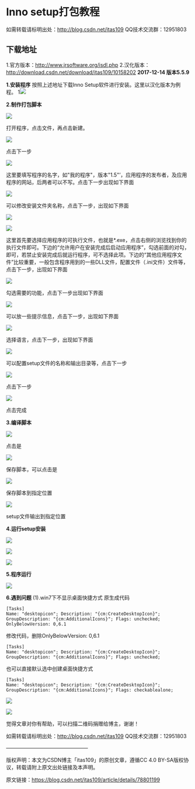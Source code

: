 # Inno setup打包教程

如需转载请标明出处：http://blog.csdn.net/itas109
QQ技术交流群：12951803

## 下载地址

1.官方版本：http://www.jrsoftware.org/isdl.php
2.汉化版本：http://download.csdn.net/download/itas109/10158202
**2017-12-14 版本5.5.9**

**1.安装程序**
按照上述地址下载Inno Setup软件进行安装。这里以汉化版本为例程。
1![](./inno/20171214121612125.jpg)

**2.制作打包脚本**

![](./inno/20171214121839459.jpg)

打开程序，点击文件，再点击新建。

![](./inno/20171214122656855.jpg)

点击下一步

![](./inno/20171214122833605.jpg)

这里要填写程序的名字，如"我的程序"，版本"1.5"’，应用程序的发布者，及应用程序的网站，后两者可以不写。点击下一步出现如下界面

![](./inno/20171214122959161.jpg)


可以修改安装文件夹名称，点击下一步，出现如下界面

![](./inno/20171214123044880.jpg)

![](./inno/20171214123209424.jpg)

这里首先要选择应用程序的可执行文件，也就是*.exe，点击右侧的浏览找到你的执行文件即可。下边的“允许用户在安装完成后启动应用程序”，勾选前面的对勾，即可，若禁止安装完成后就运行程序，可不选择此项。下边的“其他应用程序文件”比较重要，一般包含程序用到的一些DLL文件，配置文件（.ini文件）文件等，点击下一步，出现如下界面

![](./inno/20171214123250106.jpg)

勾选需要的功能，点击下一步出现如下界面

![](./inno/20171214123406987.jpg)

可以放一些提示信息，点击下一步，出现如下界面

![](./inno/20171214123454179.jpg)

选择语言，点击下一步，出现如下界面

![](./inno/20171214123526551.jpg)

可以配置setup文件的名称和输出目录等，点击下一步

![](./inno/20171214123618531.jpg)

点击下一步

![](./inno/20171214123642138.jpg)


点击完成

**3.编译脚本**

![](./inno/20171214123708154.jpg)

点击是

![](./inno/20171214123727669.jpg)

保存脚本，可以点击是

![](./inno/20171214123755151.jpg)

保存脚本到指定位置

![](./inno/20171214123813487.jpg)


setup文件输出到指定位置

**4.运行setup安装**

![](./inno/20171214123908691.jpg)

![](./inno/20171214123925463.jpg)

![](./inno/20171214123933309.jpg)

**5.程序运行**

![](./inno/20171214123940974.jpg)

**6.遇到问题**
(1).win7下不显示桌面快捷方式
原生成代码

```
[Tasks]
Name: "desktopicon"; Description: "{cm:CreateDesktopIcon}"; GroupDescription: "{cm:AdditionalIcons}"; Flags: unchecked; OnlyBelowVersion: 0,6.1
```

修改代码，删除OnlyBelowVersion: 0,6.1

```
[Tasks]
Name: "desktopicon"; Description: "{cm:CreateDesktopIcon}"; GroupDescription: "{cm:AdditionalIcons}"; Flags: unchecked; 
```

也可以直接默认选中创建桌面快捷方式

```
[Tasks]
Name: "desktopicon"; Description: "{cm:CreateDesktopIcon}"; GroupDescription: "{cm:AdditionalIcons}"; Flags: checkablealone; 
```

![](./inno/20171214142215708.jpg)

![](./inno/20171214142230470.jpg)

觉得文章对你有帮助，可以扫描二维码捐赠给博主，谢谢！

如需转载请标明出处：http://blog.csdn.net/itas109
QQ技术交流群：12951803

————————————————

版权声明：本文为CSDN博主「itas109」的原创文章，遵循CC 4.0 BY-SA版权协议，转载请附上原文出处链接及本声明。

原文链接：https://blog.csdn.net/itas109/article/details/78801199
